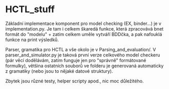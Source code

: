 # HCTL_stuff

Základní implementace komponent pro model checking (EX, binder...) je v implementation.py. 
Je tam i celkem škaredá funkce, která zpracovává bnet formát do "modelu" + zatím celkem uměle vytváří BDDčka, a pak nafouklá funkce na print výsledků.

Parser, gramatika pro HCTL a vše okolo je v Parsing_and_evaluation/. V parser_and_simulator.py je taková první verze celkového model checkeru (pár věcí dodělávám, zatím funguje jen pro "správně" formátované formulky), většina ostatních souborů ve folderu je generovaná automaticky z gramatiky (nebo jsou to nějaké datové struktury).

Zbytek jsou různé testy, helper scripty apod., nic moc důležitého.
